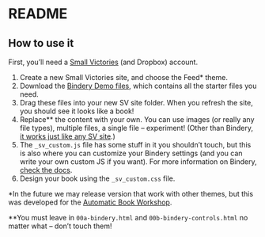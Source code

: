 # README

## How to use it

First, you’ll need a [Small Victories](http://smallvictori.es/) (and Dropbox) account.

1. Create a new Small Victories site, and choose the Feed* theme.
1. Download the [Bindery Demo files](https://github.com/smallvictories/developers/tree/master/03-custom-templates/sv-bindery), which contains all the starter files you need.
3. Drag these files into your new SV site folder. When you refresh the site, you should see it looks like a book!
4. Replace** the content with your own. You can use images (or really any file types), multiple files, a single file – experiment! (Other than Bindery, [it works just like any SV site](https://docs.smallvictori.es/).)
4. The `_sv_custom.js` file has some stuff in it you shouldn’t touch, but this is also where you can customize your Bindery settings (and you can write your own custom JS if you want). For more information on Bindery, [check the docs](https://evanbrooks.info/bindery/).
5. Design your book using the `_sv_custom.css` file.

*In the future we may release version that work with other themes, but this was developed for the [Automatic Book Workshop](https://www.jacobheftmann.com/teaching/automatic-book-workshop).

**You must leave in `00a-bindery.html` and `00b-bindery-controls.html` no matter what – don’t touch them!